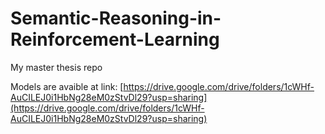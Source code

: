# Semantic-Reasoning-in-Reinforcement-Learning
My master thesis repo

Models are avaible at link:
[https://drive.google.com/drive/folders/1cWHf-AuCILEJ0i1HbNg28eM0zStvDl29?usp=sharing](https://drive.google.com/drive/folders/1cWHf-AuCILEJ0i1HbNg28eM0zStvDl29?usp=sharing)
